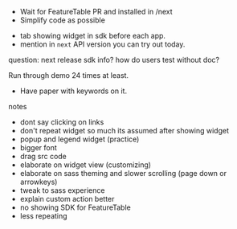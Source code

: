 - Wait for FeatureTable PR and installed in /next
- Simplify code as possible

* tab showing widget in sdk before each app.
* mention in `next` API version you can try out today.

question: next release sdk info? how do users test without doc?

Run through demo 24 times at least.

- Have paper with keywords on it.

notes

- dont say clicking on links
- don't repeat widget so much its assumed after showing widget
- popup and legend widget (practice)
- bigger font
- drag src code
- elaborate on widget view (customizing)
- elaborate on sass theming and slower scrolling (page down or arrowkeys)
- tweak to sass experience
- explain custom action better
- no showing SDK for FeatureTable
- less repeating
